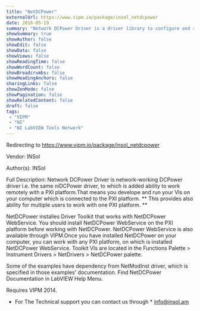 ```yaml
---
title: "NetDCPower"
externalUrl: https://www.vipm.io/package/insol_netdcpower
date: 2016-05-19
summary: "Network DCPower Driver is a driver library to configure and run the National Instruments power supplies and SMUs ."
showSummary: true
showAuthor: false
showEdit: false
showData: false
showViews: false
showReadingTime: false
showWordCount: false
showBreadcrumbs: false
showHeadingAnchors: false
sharingLinks: false
showZenMode: false
showPagination: false
showRelatedContent: false
draft: false
tags:
 - "VIPM"
 - "NI"
 - "NI LabVIEW Tools Network"
---
```


Redirecting to https://www.vipm.io/package/insol_netdcpower

Vendor: INSol

Author(s): INSol
 
Full Description:
Network DCPower Driver is network-working DCPower driver i.e. the same niDCPower driver, to which is added ability to work remotely with a PXI platform.That means you develope and run your VIs on your computer which is connected to the PXI platform. ** This provides also ability for multiple users to work with one PXI platform. **

NetDCPower installes Driver Toolkit that works with NetDCPower WebService. You should install NetDCPower WebService on the PXI platform before working with NetDCPower. NetDCPower WebService is also available through VIPM.Once you have installed NetDCPower on your computer, you can work with any PXI platform, on which is installed NetDCPower WebService.
Toolkit VIs are located in the Functions Palette > Instrument Drivers > NetDrivers > NetDCPower palette.

Some of the examples have dependency from NetModInst driver, which is specified in those examples' documentation.
Find NetDCPower Documentation in LabVIEW Help Menu.

Requires VIPM 2014.

* For The Technical support you can contact us through *  info@insol.am